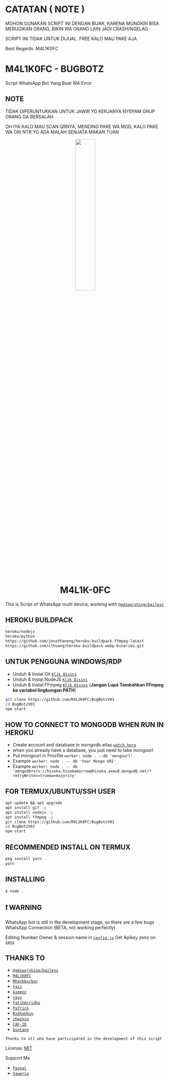 # CATATAN ( NOTE )
MOHON GUNAKAN SCRIPT INI DENGAN BIJAK, KARENA MUNGKIN BISA MERUGIKAN ORANG, BIKIN WA ORANG LAIN JADI CRASH/NGELAG

SCRIPT INI TIDAK UNTUK DIJUAL. FREE KALO MAU PAKE AJA

Best Regards. M4L1K0FC

# M4L1K0FC - BUGBOTZ
Script WhatsApp Bot Yang Buat WA Error

## NOTE
TIDAK DIPERUNTUKKAN UNTUK JAWIR YG KERJANYA NYEPAM GRUP ORANG GA BERSALAH

OH IYA KALO MAU SCAN QRNYA, MENDING PAKE WA MOD, KALO PAKE WA ORI NTR YG ADA MALAH SENJATA MAKAN TUAN 

<p align="center">
	<img src="https://telegra.ph/file/09910c07cd4637fd64727.jpg" width="35%" style="margin-left: auto;margin-right: auto;display: block;">
</p>
<h1 align="center">M4L1K-0FC</h1>

This is Script of WhatsApp multi device, working with [`@adiwajshing/baileys`](https://github.com/adiwajshing/baileys)


## HEROKU BUILDPACK
```bash
heroku/nodejs
heroku/python
https://github.com/jonathanong/heroku-buildpack-ffmpeg-latest
https://github.com/clhuang/heroku-buildpack-webp-binaries.git
```

## UNTUK PENGGUNA WINDOWS/RDP

* Unduh & Instal Git [`Klik Disini`](https://git-scm.com/downloads)
* Unduh & Instal NodeJS [`Klik Disini`](https://nodejs.org/en/download)
* Unduh & Instal FFmpeg [`Klik Disini`](https://ffmpeg.org/download.html) (**Jangan Lupa Tambahkan FFmpeg ke variabel lingkungan PATH**)


```bash
git clone https://github.com/M4L1K0FC/BugBotzV01
cd BugBotzV01
npm start
```

## HOW TO CONNECT TO MONGODB WHEN RUN IN HEROKU

* Create account and database in mongodb atlas [`watch here`](https://youtu.be/rPqRyYJmx2g)
* when you already have a database, you just need to take mongourl
* Put mongourl in Procfile `worker: node . --db 'mongourl'`
* Example `worker: node . -- db 'Your Mongo URI'`
* Example `worker: node . -- db 'mongodb+srv://hisoka:hisokamorrow@hisoka.axmu8.mongodb.net/?retryWrites=true&w=majority'`



## FOR TERMUX/UBUNTU/SSH USER

```bash
apt update && apt upgrade
apt install git -y
apt install nodejs -y
apt install ffmpeg -y
git clone https://github.com/M4L1K0FC/BugBotzV01
cd BugBotzV01
npm start
```

## RECOMMENDED INSTALL ON TERMUX

```bash
pkg install yarn
yarn
```

## INSTALLING
```bash
$ node .
```

## ❗ WARNING
WhatsApp bot is still in the development stage, so there are a few bugs
WhatsApp Connection (BETA, not working perfectly)

Editing Number Owner & session name in [`config.js`](https://github.com/M4L1K0FC/BugBotzV01/edit/master/config.js)
Get Apikey zenz on [`zenz`](https://zenzapis.xyz/)


## THANKS TO
* [`@adiwajshing/baileys`](https://github.com/adiwajshing/baileys)
* [`M4L1K0FC`](https://github.com/M4L1K0FC)
* [`Mhankbarbar`](https://github.com/MhankBarBar)
* [`Faiz`](https://github.com/FaizBastomi)
* [`Gimenz`](https://github.com/Gimenz)
* [`rayy`](https://github.com/rayyreall)
* [`FatihArridho`](https://github.com/FatihArridho)
* [`Pa7rick`](https://github.com/pa7rickr)
* [`RidhoUhuy`](https://github.com/Atak676) 
* [`zhwzein`](https://github.com/zhwzein)
* [`CAF-ID`](https://github.com/CAF-ID)
* [`bintang`](https://github.com/Bintangp02)

```Thanks to all who have participated in the development of this script```


License: [MIT](https://en.wikipedia.org/wiki/MIT_License)

Support Me
* [`Paypal`](https://www.paypal.me/Cakhaho)
* [`Saweria`](https://saweria.co/DikaArdnt)
